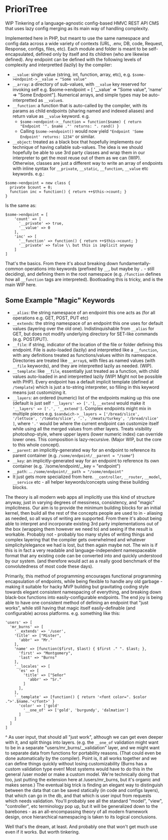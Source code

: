 # PrioriTree
WIP Tinkering of a language-agnostic config-based HMVC REST API CMS that uses lazy config merging as its main way of handling complexity. 

Implemented here in PHP, but meant to use the same namespace and config data across a wide variety of contexts (URL, .env, DB, code, Request, Response, configs, files, etc).  Each module and folder is meant to be self-encapsulated, defined only by itself and its children (who are likewise defined). Any endpoint can be defined with the following levels of complexity and interpretted (lazily) by the compiler: 
  - `__value`: single value (string, int, function, array, etc), e.g. `$some->endpoint->__value = "Some value"` 
  - `__array`: a directory of sub-values, with `__value` key reserved for invoking self e.g. $some->endpoint = [ '__value' => "Some value", 'name' => "Some Endpoint"].  Numerical arrays, and simple types may be auto-interpretted as `__value`s.
  - `__function`: a function that is auto-called by the compiler, with its params as child endpoints (sharing named and indexed aliases) and return value as `__value` keyword. e.g. 
      - `$some->endpoint->__function = function($name) { return "Endpoint '". $name ."' returns: ". rand() }`
      - Calling `$some->endpoint()` would now yield `"Endpoint 'Some Endpoint' returns: 1234"` or similar.
  - `__object`: treated as a black box that hopefully implements our technique of having callable sub-values.  The idea is we should hopefully be able to use 3rd party classes and wrap them in our interpreter to get the most reuse out of them as we can (WIP).  Otherwise, classes are just a different way to write an array of endpoints with inline syntax for `__private`, `__static`, `__function`, `__value` etc keywords.  e.g.:
      
```
$some->endpoint = new class { 
  private $count = 0;  
  function inc = function() { return ++$this->count; }  
}
```
Is the same as:  
```
$some->endpoint = [
    'count' => [
      '__private' => true,
      '__value' => 0
    ],
    'inc' => [
      '__function' => function() { return ++$this->count; }
      '__private' => false \\ but this is implicit anyway
    ]
]
```

That's the basics.  From there it's about breaking down fundamentally-common operations into keywords (prefixed by `__`, but maybe by `.` - still deciding), and defining them in the root namespace (e.g. `/function` defines how all `__function` tags are interpreted).  Bootloading this is tricky, and is the main WIP here.

## Some Example "Magic" Keywords
- `__alias`: the string namespace of an endpoint this one acts as (for all operations e.g. GET, POST, PUT etc)
- `__extends`: the string namespace of an endpoint this one uses for default values (layering over the old one).  Indistinquishable from `__alias` for GET, but does not modify underlying directory for SET-like commands (e.g. POST/PUT).
- `__file`: if string, indicator of the location of the file or folder defining this endpoint.  File is auto-loaded (lazily) and interpretted like a `__function`, with any definitions treated as functions/values within its namespace. Directories are treated like `__array`s, with files as named values (with `__file` keywords), and they are interpretted lazily as needed. (WIP).
- `__template`: like `__file`, essentially just treated as a function, with child values auto-loaded in and interpretted lazily (WIP! Might not be possible with PHP).  Every endpoint has a default implicit template (defined at `/template`) which is just a to-string interpreter, so filling in this keyword means just customizing it.
- `__layers`: an ordered (numeric) list of the endpoints making up this one (default is just self `'__layers' => ['.']`, `__extend` would make it `'__layers' => ['.', '__extend']`. Complex endpoints might mix in multiple pieces e.g. `$sandwich->__layers = ['/bread/slice', '/lettuce', '/tomato/slice', '.', '/meats/turkey', '/bread/slice' ]`, where `'.'` would be where the current endpoint can customize itself while using all the merged values from other layers.  Treats visibility photoshop-style, where upper layers (lower numeric index) can override lower ones.  This composition is lazy-recursive. (Major WIP, but the core to this whole concept).
- `__parent`: an implicitly-generated way for an endpoint to reference its parent container (e.g. `/some/endpoint/__parent = "/some"`)
- `__key`: an implicitly-generated way for an endpoint to reference its own container (e.g. `/some/endpoint/__key = "endpoint")
- `__path`: ... `/some/endpoint/__path = "/some/endpoint"`
- It just gets more specialized from here. `__controller`, `__router`, `__model`, `__service` etc - all helper keywords/concepts using these building blocks.  

The theory is all modern web apps all implicitly use this kind of structure anyway, just in varying degrees of messiness, consistency, and "magic" implicitness.  Our aim is to provide the minimum building blocks for an initial kernel, then build all the rest of the concepts people are used to in - aliasing as needed, so all ways of writing are supported.  From there it's about being able to interpret and incorporate existing 3rd party implementations out of the box (wrapping them however we need to) and seeing if the result is workable.  Probably not - probably too many styles of writing things and complex layering that the compiler gets overwhelmed and whatever simplicity/elegance we had is lost, but then again maybe not.  The win is if this is in fact a very readable and language-independent namespaceable format that any existing code can be converted into and quickly understood by our system.  (and therefore would act as a really good benchmark of the convolutedness of most code these days).

Primarily, this method of programming encourages functional programming encapsulation of endpoints, while being flexible to handle any old garbage - making it suitable for hacky MVP building but gravitating coding style towards elegant consistent namespacing of everything, and breaking down black-box functions into easily-configurable endpoints.  The end joy is being able to have one consistent method of defining an endpoint that "just works", while still having that magic itself easily-definable (and configurable) across platforms.  e.g. something like this:

```
'users' => [
  'mr_burns' => [
    '__extends' => '/user',
    'title' => ["Mister",
      'abbr' => "Mr."
    ],
    'name' => [function($first, $last) { $first ." ". $last; },
      'first' => "Montgomery",
      'last' => "Burns"
    ],
    '__locales' => [
      'es' => [
        'title' => ["Señor"
          'abbr' => "Sr."
        ]
      ],
    ],
    '__template' => [function() { return '<font color=". $color .">'.$name.'</font>' }
      'color' => ['gold'
        '__one_of' => ['gold', 'burgundy', 'dalmation']
      ]
    ]
  ]
]
```
^ As user input, that should all "just work", although we can get even deeper with it, and split things into layers. (e.g. the `__one_of` validation might want to be in a separate "users/mr_burns/__validation" layer, and we might want to separate data from functions for portability reasons.  (That could even be done automatically by the compiler). Point is, it all works together and we can define things quickly without losing customizability (Burns has a custom validation type even! Most systems would have to do this in the general /user model or make a custom model.  We're technically doing that too, just putting the extension here at /users/mr_burns, but it's organic and makes sense.)  The eventual big trick is finding an elegant way to distinguish between the data that can be saved statically (in code and configs layers), that which can go in the db, and that which is user input from requests which needs validation.  You'll probably see all the standard "model", "view", "controller", etc terminology pop up, but it will be generalized down to the barebones - as an all-encompassing theory of all modern framework design, once hierarchical namespacing is taken to its logical conclusions.

Well that's the dream, at least.  And probably one that won't get much use even if it works.  But worth tinkering.
